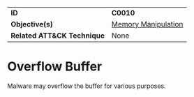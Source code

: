 |||
|---|---|
|**ID**|**C0010**|
|**Objective(s)**|[Memory Manipulation](../micro-behaviors/memory-manipulation)|
|**Related ATT&CK Technique**|None|


Overflow Buffer
===============
Malware may overflow the buffer for various purposes.
